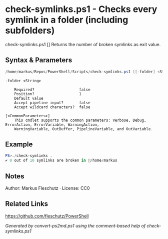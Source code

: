 # check-symlinks.ps1 - Checks every symlink in a folder (including subfolders)

check-symlinks.ps1 [<folder>]
Returns the number of broken symlinks as exit value.

## Syntax & Parameters
```powershell
/home/markus/Repos/PowerShell/Scripts/check-symlinks.ps1 [[-folder] <String>] [<CommonParameters>]
```

```
-folder <String>
    
    Required?                    false
    Position?                    1
    Default value                
    Accept pipeline input?       false
    Accept wildcard characters?  false
```

```
[<CommonParameters>]
    This cmdlet supports the common parameters: Verbose, Debug, ErrorAction, ErrorVariable, WarningAction, 
    WarningVariable, OutBuffer, PipelineVariable, and OutVariable.
```

## Example
```powershell
PS>./check-symlinks .
✔️ 0 out of 10 symlinks are broken in 📂/home/markus
```


## Notes
Author: Markus Fleschutz · License: CC0

## Related Links
https://github.com/fleschutz/PowerShell

*Generated by convert-ps2md.ps1 using the comment-based help of check-symlinks.ps1*
